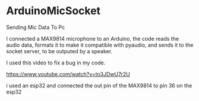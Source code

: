 # ArduinoMicSocket

Sending Mic Data To Pc

I connected a MAX9814 microphone to an Arduino, 
the code reads the audio data, formats it to make it compatible with pyaudio,
and sends it to the socket server, to be outputed by a speaker.

I used this video to fix a bug in my code.

https://www.youtube.com/watch?v=to3JDwU7r2U

i used an esp32 and connected the out pin of the MAX9814 to pin 36 on the esp32
